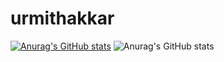 # urmithakkar
[![Anurag's GitHub stats](https://github-readme-stats.vercel.app/api?username=urmithakkar)](https://github.com/anuraghazra/github-readme-stats)
![Anurag's GitHub stats](https://github-readme-stats.vercel.app/api?username=urmithakkar&show_icons=true&theme=ambient_gradient)
